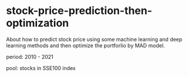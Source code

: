 # stock-price-prediction-then-optimization
About how to predict stock price using some machine learning and deep learning methods and then optimize the portforlio by MAD model.

period: 2010 - 2021

pool: stocks in SSE100 index
